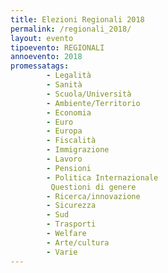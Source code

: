 ```yaml
---
title: Elezioni Regionali 2018
permalink: /regionali_2018/
layout: evento
tipoevento: REGIONALI
annoevento: 2018
promessatags:
        - Legalità
        - Sanità
        - Scuola/Università
        - Ambiente/Territorio
        - Economia
        - Euro
        - Europa
        - Fiscalità
        - Immigrazione
        - Lavoro
        - Pensioni
        - Politica Internazionale
         Questioni di genere
        - Ricerca/innovazione
        - Sicurezza
        - Sud
        - Trasporti
        - Welfare
        - Arte/cultura
        - Varie
---
```

